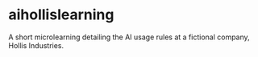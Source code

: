 # aihollislearning
A short microlearning detailing the AI usage rules at a fictional company, Hollis Industries.
